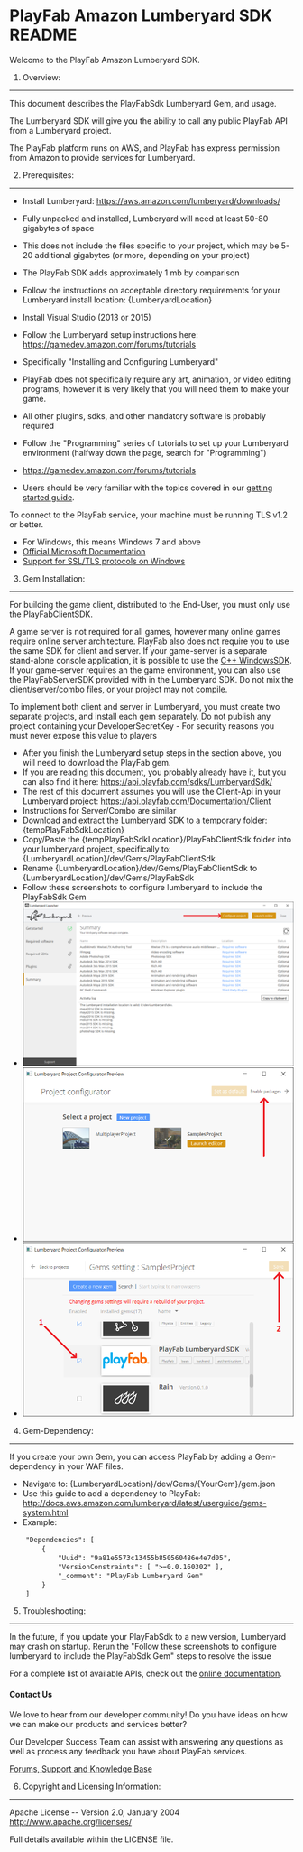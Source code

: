 PlayFab Amazon Lumberyard SDK README
========
Welcome to the PlayFab Amazon Lumberyard SDK.


1. Overview:
----
This document describes the PlayFabSdk Lumberyard Gem, and usage.

The Lumberyard SDK will give you the ability to call any public PlayFab API from a Lumberyard project.

The PlayFab platform runs on AWS, and PlayFab has express permission from Amazon to provide services for Lumberyard.


2. Prerequisites:
----
* Install Lumberyard: https://aws.amazon.com/lumberyard/downloads/
 * Fully unpacked and installed, Lumberyard will need at least 50-80 gigabytes of space
  * This does not include the files specific to your project, which may be 5-20 additional gigabytes (or more, depending on your project)
  * The PlayFab SDK adds approximately 1 mb by comparison
 * Follow the instructions on acceptable directory requirements for your Lumberyard install location: {LumberyardLocation}
* Install Visual Studio (2013 or 2015)
* Follow the Lumberyard setup instructions here: https://gamedev.amazon.com/forums/tutorials
 * Specifically "Installing and Configuring Lumberyard"
 * PlayFab does not specifically require any art, animation, or video editing programs, however it is very likely that you will need them to make your game.
 * All other plugins, sdks, and other mandatory software is probably required
* Follow the "Programming" series of tutorials to set up your Lumberyard environment (halfway down the page, search for "Programming")
 * https://gamedev.amazon.com/forums/tutorials

* Users should be very familiar with the topics covered in our [getting started guide](https://playfab.com/docs/getting-started-with-playfab/).

To connect to the PlayFab service, your machine must be running TLS v1.2 or better.
* For Windows, this means Windows 7 and above
* [Official Microsoft Documentation](https://msdn.microsoft.com/en-us/library/windows/desktop/aa380516%28v=vs.85%29.aspx)
* [Support for SSL/TLS protocols on Windows](http://blogs.msdn.com/b/kaushal/archive/2011/10/02/support-for-ssl-tls-protocols-on-windows.aspx)


3. Gem Installation:
----
For building the game client, distributed to the End-User, you must only use the PlayFabClientSDK.

A game server is not required for all games, however many online games require online server architecture.  PlayFab also does not require you to use the same SDK for client and server.
If your game-server is a separate stand-alone console application, it is possible to use the [C++ WindowsSDK](https://github.com/PlayFab/WindowsSDK).
If your game-server requires an the game environment, you can also use the PlayFabServerSDK provided with in the Lumberyard SDK.
Do not mix the client/server/combo files, or your project may not compile.

To implement both client and server in Lumberyard, you must create two separate projects, and install each gem separately.  Do not publish any project containing your DeveloperSecretKey - For security reasons you must never expose this value to players

* After you finish the Lumberyard setup steps in the section above, you will need to download the PlayFab gem.
 * If you are reading this document, you probably already have it, but you can also find it here: https://api.playfab.com/sdks/LumberyardSdk/
* The rest of this document assumes you will use the Client-Api in your Lumberyard project: https://api.playfab.com/Documentation/Client
 * Instructions for Server/Combo are similar
* Download and extract the Lumberyard SDK to a temporary folder: {tempPlayFabSdkLocation}
* Copy/Paste the {tempPlayFabSdkLocation}/PlayFabClientSdk folder into your lumberyard project, specifically to: {LumberyardLocation}/dev/Gems/PlayFabClientSdk
 * Rename {LumberyardLocation}/dev/Gems/PlayFabClientSdk to {LumberyardLocation}/dev/Gems/PlayFabSdk
* Follow these screenshots to configure lumberyard to include the PlayFabSdk Gem
 * ![1_Launcher](LumberTutorial/1_Launcher.png)
 * ![2_SetupGems](LumberTutorial/2_SetupGems.png)
 * ![3_EnablePlayFab](LumberTutorial/3_EnablePlayFab.png)

  
4. Gem-Dependency:
----
If you create your own Gem, you can access PlayFab by adding a Gem-dependency in your WAF files.
* Navigate to: {LumberyardLocation}/dev/Gems/{YourGem}/gem.json
* Use this guide to add a dependency to PlayFab: http://docs.aws.amazon.com/lumberyard/latest/userguide/gems-system.html
 * Example:

```
    "Dependencies": [
        {
            "Uuid": "9a81e5573c13455b850560486e4e7d05",
            "VersionConstraints": [ ">=0.0.160302" ],
            "_comment": "PlayFab Lumberyard Gem"
        }
    ]
```


5. Troubleshooting:
----
In the future, if you update your PlayFabSdk to a new version, Lumberyard may crash on startup. Rerun the "Follow these screenshots to configure lumberyard to include the PlayFabSdk Gem" steps to resolve the issue

For a complete list of available APIs, check out the [online documentation](http://api.playfab.com/Documentation/).

#### Contact Us
We love to hear from our developer community!
Do you have ideas on how we can make our products and services better?

Our Developer Success Team can assist with answering any questions as well as process any feedback you have about PlayFab services.

[Forums, Support and Knowledge Base](https://community.playfab.com/hc/en-us)


6. Copyright and Licensing Information:
----
  Apache License --
  Version 2.0, January 2004
  http://www.apache.org/licenses/

  Full details available within the LICENSE file.

